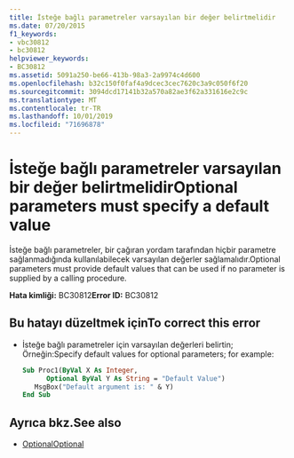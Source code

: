 ```yaml
---
title: İsteğe bağlı parametreler varsayılan bir değer belirtmelidir
ms.date: 07/20/2015
f1_keywords:
- vbc30812
- bc30812
helpviewer_keywords:
- BC30812
ms.assetid: 5091a250-be66-413b-98a3-2a9974c4d600
ms.openlocfilehash: b32c150f0faf4a9dcec3cec7620c3a9c050f6f20
ms.sourcegitcommit: 3094dcd17141b32a570a82ae3f62a331616e2c9c
ms.translationtype: MT
ms.contentlocale: tr-TR
ms.lasthandoff: 10/01/2019
ms.locfileid: "71696878"
---
```

# <a name="optional-parameters-must-specify-a-default-value"></a><span data-ttu-id="e9ce2-102">İsteğe bağlı parametreler varsayılan bir değer belirtmelidir</span><span class="sxs-lookup"><span data-stu-id="e9ce2-102">Optional parameters must specify a default value</span></span>
<span data-ttu-id="e9ce2-103">İsteğe bağlı parametreler, bir çağıran yordam tarafından hiçbir parametre sağlanmadığında kullanılabilecek varsayılan değerler sağlamalıdır.</span><span class="sxs-lookup"><span data-stu-id="e9ce2-103">Optional parameters must provide default values that can be used if no parameter is supplied by a calling procedure.</span></span>  
  
 <span data-ttu-id="e9ce2-104">**Hata kimliği:** BC30812</span><span class="sxs-lookup"><span data-stu-id="e9ce2-104">**Error ID:** BC30812</span></span>  
  
## <a name="to-correct-this-error"></a><span data-ttu-id="e9ce2-105">Bu hatayı düzeltmek için</span><span class="sxs-lookup"><span data-stu-id="e9ce2-105">To correct this error</span></span>  
  
- <span data-ttu-id="e9ce2-106">İsteğe bağlı parametreler için varsayılan değerleri belirtin; Örneğin:</span><span class="sxs-lookup"><span data-stu-id="e9ce2-106">Specify default values for optional parameters; for example:</span></span>  
  
    ```vb  
    Sub Proc1(ByVal X As Integer,   
          Optional ByVal Y As String = "Default Value")  
       MsgBox("Default argument is: " & Y)  
    End Sub  
    ```  
  
## <a name="see-also"></a><span data-ttu-id="e9ce2-107">Ayrıca bkz.</span><span class="sxs-lookup"><span data-stu-id="e9ce2-107">See also</span></span>

- [<span data-ttu-id="e9ce2-108">Optional</span><span class="sxs-lookup"><span data-stu-id="e9ce2-108">Optional</span></span>](../../../visual-basic/language-reference/modifiers/optional.md)
